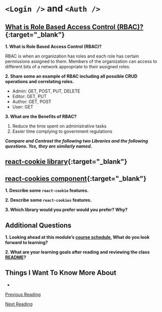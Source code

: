 # `<Login />` and `<Auth />`

## [What is Role Based Access Control (RBAC)?](https://digitalguardian.com/blog/what-role-based-access-control-rbac-examples-benefits-and-more){:target="_blank"}

**1. What is Role Based Access Control (RBAC)?**

RBAC is when an organization has roles and each role has certain permissions assigned to them. Members of the organization can access to different bits of a network appropriate to their assigned roles.

**2. Share some an example of RBAC including all possible CRUD operations and correlating roles.**

- Admin: GET, POST, PUT, DELETE
- Editor: GET, PUT
- Author: GET, POST
- User: GET

**3. What are the Benefits of RBAC?**

1. Reduce the time spent on administrative tasks
2. Easier time complying to government regulations

 ***Compare and Contrast  the following two Libraries and the following questions.  Yes, they are similarly named.***

## [react-cookie library](https://www.npmjs.com/package/react-cookie){:target="_blank"}

## [react-cookies component](https://www.npmjs.com/package/react-cookies){:target="_blank"}

**1. Describe some `react-cookie` features.**

**2. Describe some `react-cookies` features.**

**3. Which library would you prefer would you prefer?  Why?**

## Additional Questions

**1. Looking ahead at this module’s [course schedule](https://codefellows.github.io/code-401-javascript-guide/curriculum/#module-7), What do you look forward to learning?**


**2. What are your learning goals after reading and reviewing the class [README](https://codefellows.github.io/code-401-javascript-guide/curriculum/)?**

## Things I Want To Know More About

-

[Previous Reading](./class-32.md)

[Next Reading](./class-34.md)
